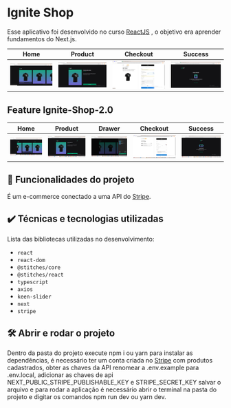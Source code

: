 # Ignite Shop

Esse aplicativo foi desenvolvido no curso <a href="https://app.rocketseat.com.br/journey/react-js-2022/overview" target="_blank">ReactJS</a> , o objetivo era aprender fundamentos do Next.js.


|Home| Product| Checkout | Success |
|-------|------|------|------|
|<img src="screencapture-home.png" alt="Home" width="100%">|<img src="screencapture-product.png" alt="Product">|<img src="screencapture-checkout.png" alt="Checkout">|<img src="screencapture-success.png" alt="Success">|

## Feature Ignite-Shop-2.0 

|Home| Product|Drawer|Checkout | Success |
|-------|------|------|------|------|
|<img src="screencapture-home-v2.png" alt="Home" width="100%">|<img src="screencapture-product-v2.png" alt="Product">|<img src="screencapture-drawer-v2.png" alt="Drawer">|<img src="screencapture-checkout-v2.png" alt="Checkout">|<img src="screencapture-success-v2.png" alt="Success">|

## 🔨 Funcionalidades do projeto

É um e-commerce conectado a uma API do <a href="https://stripe.com/br" target="_blank">Stripe</a>.

## ✔️ Técnicas e tecnologias utilizadas

Lista das bibliotecas utilizadas no desenvolvimento:

- `react`
- `react-dom`
- `@stitches/core`
- `@stitches/react`
- `typescript`
- `axios`
- `keen-slider`
- `next`
- `stripe`


## 🛠️ Abrir e rodar o projeto

Dentro da pasta do projeto execute npm i ou yarn para instalar as dependências, é necessário ter um conta criada no <a href="https://stripe.com/br" target="_blank">Stripe</a> com produtos cadastrados, obter as chaves da API renomear a  .env.example para .env.local, adicionar as chaves de api NEXT_PUBLIC_STRIPE_PUBLISHABLE_KEY e STRIPE_SECRET_KEY salvar o arquivo e para  rodar a aplicação é necessário abrir o terminal na pasta do projeto e digitar os comandos npm run dev  ou yarn dev.
